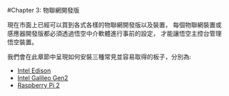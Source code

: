 #Chapter 3: 物聯網開發版

現在市面上已經可以買到各式各樣的物聯網開發版以及裝置，
每個物聯網裝置或感應器開發版都必須透過悟空中介軟體進行事前的設定，
才能讓悟空主控台管理悟空裝置。

我們會在此章節中呈現如何安裝三種常見並容易取得的板子，分別為:

- [Intel Edison](Edison.md)
- [Intel Galileo Gen2](Galileo.md)
- [Raspberry Pi 2](RPi.md)


